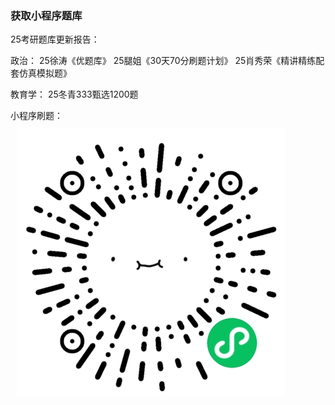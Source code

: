 ### 获取小程序题库

25考研题库更新报告：

政治：
25徐涛《优题库》
25腿姐《30天70分刷题计划》
25肖秀荣《精讲精练配套仿真模拟题》

教育学：
25冬青333甄选1200题

小程序刷题：
 <img  style="margin:10px" src="https://raw.githubusercontent.com/xkdaq/Seach/master/image/xiao.jpeg" >